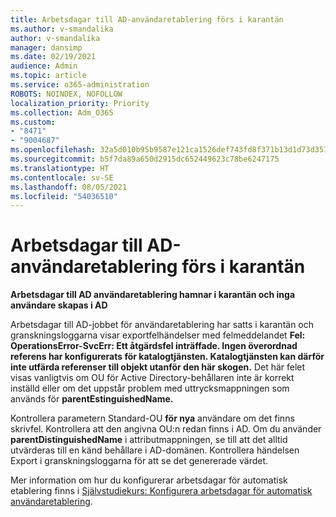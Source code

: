 ```yaml
---
title: Arbetsdagar till AD-användaretablering förs i karantän
ms.author: v-smandalika
author: v-smandalika
manager: dansimp
ms.date: 02/19/2021
audience: Admin
ms.topic: article
ms.service: o365-administration
ROBOTS: NOINDEX, NOFOLLOW
localization_priority: Priority
ms.collection: Adm_O365
ms.custom:
- "8471"
- "9004687"
ms.openlocfilehash: 32a5d010b95b9587e121ca1526def743fd8f371b13d1d73d3578c692839edf19
ms.sourcegitcommit: b5f7da89a650d2915dc652449623c78be6247175
ms.translationtype: HT
ms.contentlocale: sv-SE
ms.lasthandoff: 08/05/2021
ms.locfileid: "54036510"
---
```

# <a name="workday-to-ad-user-provisioning-goes-into-quarantine-state"></a>Arbetsdagar till AD-användaretablering förs i karantän

**Arbetsdagar till AD användaretablering hamnar i karantän och inga användare skapas i AD**

Arbetsdagar till AD-jobbet för användaretablering har satts i karantän och granskningsloggarna visar exportfelhändelser med felmeddelandet **Fel: OperationsError-SvcErr: Ett åtgärdsfel inträffade. Ingen överordnad referens har konfigurerats för katalogtjänsten. Katalogtjänsten kan därför inte utfärda referenser till objekt utanför den här skogen.** Det här felet visas vanligtvis om OU för Active Directory-behållaren inte är korrekt inställd eller om det uppstår problem med uttrycksmappningen som används för **parentEstinguishedName.**

Kontrollera parametern Standard-OU **för nya** användare om det finns skrivfel. Kontrollera att den angivna OU:n redan finns i AD. Om du använder **parentDistinguishedName** i attributmappningen, se till att det alltid utvärderas till en känd behållare i AD-domänen. Kontrollera händelsen Export i granskningsloggarna för att se det genererade värdet.

Mer information om hur du konfigurerar arbetsdagar för automatisk etablering finns i [Självstudiekurs: Konfigurera arbetsdagar för automatisk användaretablering](https://docs.microsoft.com/azure/active-directory/saas-apps/workday-inbound-tutorial).

